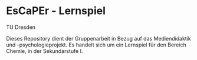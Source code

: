 # EsCaPEr - Lernspiel
TU Dresden

Dieses Repository dient der Gruppenarbeit in Bezug auf das Mediendidaktik und -psychologieprojekt.
Es handelt sich um ein Lernspiel für den Bereich Chemie, in der Sekundarstufe I.
